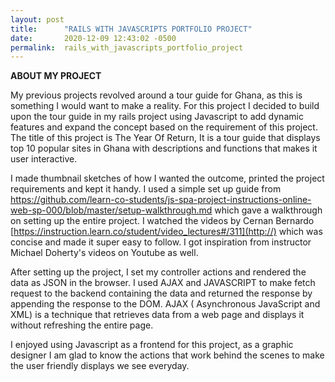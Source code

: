 ```yaml
---
layout: post
title:      "RAILS WITH JAVASCRIPTS PORTFOLIO PROJECT"
date:       2020-12-09 12:43:02 -0500
permalink:  rails_with_javascripts_portfolio_project
---
```


**ABOUT MY PROJECT**

My previous projects revolved around a tour guide for Ghana, as this is something I would want to make a reality. For this project I decided to build upon the tour guide in my rails  project using Javascript to add dynamic features and expand the concept based on the requirement of this project. The title of this project is The Year Of Return, It is a tour guide that displays top 10 popular sites in Ghana with descriptions and functions that makes it user interactive.

I made thumbnail sketches of how I wanted the outcome, printed the project requirements and kept it handy. I used a simple set up guide from https://github.com/learn-co-students/js-spa-project-instructions-online-web-sp-000/blob/master/setup-walkthrough.md which gave a walkthrough on setting up the entire project.  I watched the videos by Cernan Bernardo [https://instruction.learn.co/student/video_lectures#/311](http://) which was concise and made it super easy to follow. I got inspiration from instructor Michael Doherty's videos on Youtube as well. 

After setting up the project, I set my controller actions and rendered the data as JSON in the browser. I used  AJAX and JAVASCRIPT to make fetch request to the backend containing the data and returned the response by appending the response to the DOM. AJAX ( Asynchronous JavaScript and XML) is a technique that retrieves data from a web page and displays it without refreshing the entire page.

I enjoyed using Javascript as a frontend for this project, as a graphic designer I am glad to know the actions that work behind the scenes to make the user friendly displays we see everyday.
